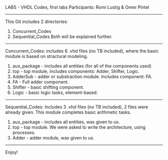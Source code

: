LABS - VHDL Codes, first labs
Participants: Romi Lustig & Omer Pintel

----------------------------------

This Git includes 2 directories:
1. Concurrent_Codes
2. Sequential_Codes
Both will be explained further.

----------------------------------
Concurrent_Codes:
includes 6 .vhd files (no TB included), where the basic module is based on stractural modeling.
1. aux_package - includes all entities (for all of the components used)
2. top - top module, includes components: Adder, Shifter, Logic.
3. AdderSub - adder or substraction module. Includes component: FA.
4. FA - Full adder component.
5. Shifter - basic shifting component.
6. Logic - basic logic tasks, element-based.

----------------------------------
Sequential_Codes:
Includes 3 .vhd files (no TB included), 2 files were already given. This module completes basic arithmetic tasks.
1. aux_package - includes all entities, was given to us.
2. top - top module. We were asked to write the architecture, using processes.
3. Adder - adder module, was given to us.

----------------------------------

Enjoy!
